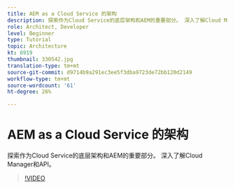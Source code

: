 ```yaml
---
title: AEM as a Cloud Service 的架构
description: 探索作为Cloud Service的底层架构和AEM的重要部分。 深入了解Cloud Manager和API。
role: Architect, Developer
level: Beginner
type: Tutorial
topic: Architecture
kt: 6919
thumbnail: 330542.jpg
translation-type: tm+mt
source-git-commit: d9714b9a291ec3ee5f3dba9723de72bb120d2149
workflow-type: tm+mt
source-wordcount: '61'
ht-degree: 26%

---
```



# AEM as a Cloud Service 的架构

探索作为Cloud Service的底层架构和AEM的重要部分。 深入了解Cloud Manager和API。

>[!VIDEO](https://video.tv.adobe.com/v/330542/?quality=12&learn=on)